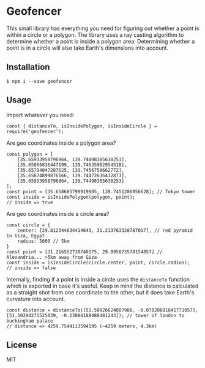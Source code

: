 # Geofencer

This small library has everything you need for figuring out whether a point is within a circle or a polygon. The library uses a ray casting algorithm to determine whether a point is inside a polygon area. Determining whether a point is in a circle will also take Earth's dimensions into account.

## Installation

```
$ npm i --save geofencer
```

## Usage

Import whatever you need:

```JS
const { distanceTo, isInsidePolygon, isInsideCircle } = require('geofencer');
```

Are geo coordinates inside a polygon area?

```JS
const polygon = [
    [35.65933958796864, 139.74498385638253],
    [35.65866836447199, 139.74635982954518],
    [35.65794047287525, 139.7456758662772],
    [35.65874899876166, 139.74472636432873],
    [35.65933958796864, 139.74498385638253]
];
const point = [35.658685798919905, 139.7451286956628]; // Tokyo tower
const inside = isInsidePolygon(polygon, point);
// inside => true
```

Are geo coordinates inside a circle area?

```JS
const circle = {
    center: [29.812344634414643, 31.213763328787017], // red pyramid in Giza, Egypt
    radius: 5000 // 5km
}
const point = [31.216552730740375, 29.895073578154857] // Alexandria... >5km away from Giza
const inside = isInsideCircle(circle.center, point, circle.radius);
// inside => false
```

Internally, finding if a point is inside a circle uses the `distanceTo` function which is exported in case it's useful. Keep in mind the distance is calculated as a straight shot from one coordinate to the other, but it does take Earth's curvature into account.
```JS
const distance = distanceTo([51.50926624807988, -0.07020881841771057], [51.50294271525039, -0.13084189488481243]); // tower of london to buckingham palace
// distance => 4259.7544113594195 (~4259 meters, 4.3km)
```

## License

MIT